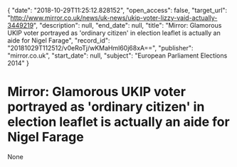 {
  "date": "2018-10-29T11:25:12.828152", 
  "open_access": false, 
  "target_url": "http://www.mirror.co.uk/news/uk-news/ukip-voter-lizzy-vaid-actually-3449219", 
  "description": null, 
  "end_date": null, 
  "title": "Mirror: Glamorous UKIP voter portrayed as 'ordinary citizen' in election leaflet is actually an aide for Nigel Farage", 
  "record_id": "20181029T112512/v0eRoTj/wKMaHml60j68xA==", 
  "publisher": "mirror.co.uk", 
  "start_date": null, 
  "subject": "European Parliament Elections 2014"
}

# Mirror: Glamorous UKIP voter portrayed as 'ordinary citizen' in election leaflet is actually an aide for Nigel Farage

None